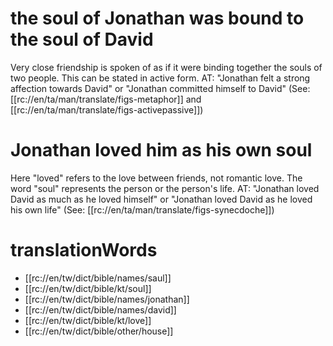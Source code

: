 # the soul of Jonathan was bound to the soul of David

Very close friendship is spoken of as if it were binding together the souls of two people. This can be stated in active form. AT: "Jonathan felt a strong affection towards David" or "Jonathan committed himself to David" (See: [[rc://en/ta/man/translate/figs-metaphor]] and [[rc://en/ta/man/translate/figs-activepassive]])

# Jonathan loved him as his own soul

Here "loved" refers to the love between friends, not romantic love. The word "soul" represents the person or the person's life. AT: "Jonathan loved David as much as he loved himself" or "Jonathan loved David as he loved his own life" (See: [[rc://en/ta/man/translate/figs-synecdoche]])

# translationWords

* [[rc://en/tw/dict/bible/names/saul]]
* [[rc://en/tw/dict/bible/kt/soul]]
* [[rc://en/tw/dict/bible/names/jonathan]]
* [[rc://en/tw/dict/bible/names/david]]
* [[rc://en/tw/dict/bible/kt/love]]
* [[rc://en/tw/dict/bible/other/house]]